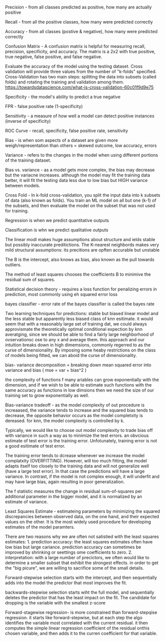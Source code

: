 Precision - from all classes predicted as positive, how many are actually positive

Recall - from all the positive classes, how many were predicted correctly

Accuracy - from all classes (postive & negative), how many were predicted correctly

Confusion Matrix - A confusion matrix is helpful for measuring recall, precision, specificity, and accuracy. The matrix is a 2x2 with true positive, true negative, false positive, and false negative.

Evaluate the accuracy of the model using the testing dataset. Cross validation will provide three values from the number of "k-folds" specified. Cross-Validation has two main steps: splitting the data into subsets (called folds) and rotating the training and validation among them. https://towardsdatascience.com/what-is-cross-validation-60c01f9d9e75

Specificity - the model's ability to predict a true negative

FPR - false positive rate (1-specificity)

Sensitivity - a measure of how well a model can detect positive instances (inverse of specificity)

ROC Curve - recall, specificity, false positive rate, sensitivity

Bias - is when som aspects of a dataset are given more weigh/representation than others = skewed outcome, low accuracy, errors

Variance - refers to the changes in the model when using different portions of the training dataset.

Bias vs. variance - as a model gets more complex, the bias may decrease but the variacne increases. although the model may fit the training data better, it will fit the testing data less due to low bias but HIGH variance between models.

Cross Fold - In k-fold cross-validation, you split the input data into k subsets of data (also known as folds). You train an ML model on all but one (k-1) of the subsets, and then evaluate the model on the subset that was not used for training.

Regression is when we predict quantitative outputs

Classification is whn we predict qualitative outputs

The linear modl makes huge assumptions about structure and ields stable but possibly inaccurate preditictions. The K-nearest neighbords makes very mild structural assumptions: its precitions are opften accurable but unstable

The B is the intercept, also knows as bias, also known as the pull towards outliers.

The method of least squares chooses the coefficients B to minimive the residual sum of squares.

Statistical decision theory - requires a loss function for penalizing errors in prediction, most commonly using eh squared error loss

bayes classifier - error rate of the bayes classifier is called the bayes rate

Two learning techniques for predictions: stable but biased linear model and the less stable but apparently less biased class of knn esitimate. it would seem that with a reasonably large set of training dat, we could always approvismate the theoretically optimal conditional expection by knn averatging, since we should be able to find a fairly large neighborhood of ovservationsc ose to any x and average them. this approach and our intuition breaks down in high dimemsions, commonly regerred to as the curse of dimensionality. By imposing some heaby restrictions on the class of models being fitted, we can aboid the curse of dimensionality.

bias- variance decomposition = breaking down mean squared error into variance and bias ( mse = var + bias^2 )

the complexity of functions f many ariables can grow exponentially with the dimension, and if we wish to be able to estimate such functions with the same accuracy as functions in low dimsions then we need the size of our training set to grow exponentially as well.

Bias-variance tradeoff - as the model complexity of out procedure is increaased, the variance tends to increase and the squared bias tends to decrease, the opposite behavior occurs as the model completxity is dereased. for knn, the model complexity is controlled by k.

Typically, we would like to choose out model complexity to trade bias off with variance in such a way as to minimize the test errors. an obvcious estimate of test error is the training error. Unfotunately, training error is not a good esitimate of test error.

The training error tends to dcrease whenever we increase the model complatxity (OVERFITTING). However, will too much fitting, the model adapts itself too closely to the training data and will not generalize well (have a large test error). In that case the predictions will have a large variance. In contrast, if the model is not complex enough, it will underfit and may have large bias, again resulting in poor generalization.

The f statistic measures the change in residual sum-of-squares per additional parameter in the bigger model, and it is normalized by an estimate of variance.


Least Squares Estimate - estimateing parameters by minimizing the squared discrepancies between observed data, on the one hand, and their expected values on the other. It is the most widely used procedure for developing estimates of the model paramters.

There are two reasons why we are often not satistied with the least squares estimates: 1. prediction accuracy: the least squares estimates often have low bias but large cariance. prediction accuracy can sometimes be improved by shrinking or seettings ome coefficients to zero. 2. interpretation: with a large number of precictors, we often would like to determine a smaller subset that exhibit the strongest effects. in order to get the "big picure", we are willing to sacrifice some of the small details. 

Forward-stepwise selection starts with the intercept, and then sequentially adds into the model the predictor that most improves the fit.

backwards-stepwise selection starts wiht the full model, and sequentially deletes the predictor that has the least impact on the fit. The candidate for dropping is the variable with the smallest z-score 

Forward-stagewise regression- is more constrained than forward-stepqise regression. it starts like forward-stepwise, but at each step the algo identifies the variable most correlated with the current residual. it then computes the simple linear regression coefficient of the residual onthis chosen variable, and then adds it to the curren coefficient for that variable.













